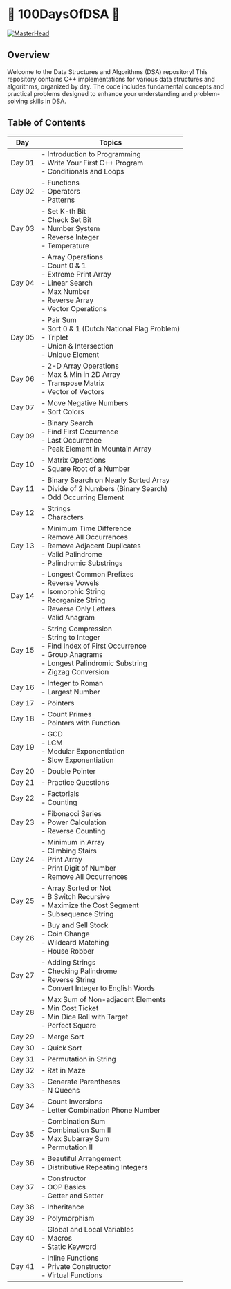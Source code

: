 # 🚀 100DaysOfDSA 🚀

[![MasterHead](https://appsbd.com/wp-content/uploads/2021/09/fa382e00-1bd2-11eb-992b-34d211d11cc2.png)](https://github.com/Vanshika200003/DSA)

## Overview
Welcome to the Data Structures and Algorithms (DSA) repository! This repository contains C++ implementations for various data structures and algorithms, organized by day. The code includes fundamental concepts and practical problems designed to enhance your understanding and problem-solving skills in DSA.

## Table of Contents

| Day   | Topics                                                                                   |
|-------|------------------------------------------------------------------------------------------|
| Day 01| - Introduction to Programming<br>- Write Your First C++ Program<br>- Conditionals and Loops |
| Day 02| - Functions<br>- Operators<br>- Patterns                                                 |
| Day 03| - Set K-th Bit<br>- Check Set Bit<br>- Number System<br>- Reverse Integer<br>- Temperature | 
| Day 04| - Array Operations<br>- Count 0 & 1<br>- Extreme Print Array<br>- Linear Search<br>- Max Number<br>- Reverse Array<br>- Vector Operations | 
| Day 05| - Pair Sum<br>- Sort 0 & 1 (Dutch National Flag Problem)<br>- Triplet<br>- Union & Intersection<br>- Unique Element | 
| Day 06| - 2-D Array Operations<br>- Max & Min in 2D Array<br>- Transpose Matrix<br>- Vector of Vectors | 
| Day 07| - Move Negative Numbers<br>- Sort Colors                                                |
| Day 09| - Binary Search<br>- Find First Occurrence<br>- Last Occurrence<br>- Peak Element in Mountain Array | 
| Day 10| - Matrix Operations<br>- Square Root of a Number                                         |
| Day 11| - Binary Search on Nearly Sorted Array<br>- Divide of 2 Numbers (Binary Search)<br>- Odd Occurring Element | 
| Day 12| - Strings<br>- Characters                                                                 |
| Day 13| - Minimum Time Difference<br>- Remove All Occurrences<br>- Remove Adjacent Duplicates<br>- Valid Palindrome<br>- Palindromic Substrings | 
| Day 14| - Longest Common Prefixes<br>- Reverse Vowels<br>- Isomorphic String<br>- Reorganize String<br>- Reverse Only Letters<br>- Valid Anagram | 
| Day 15| - String Compression<br>- String to Integer<br>- Find Index of First Occurrence<br>- Group Anagrams<br>- Longest Palindromic Substring<br>- Zigzag Conversion | 
| Day 16| - Integer to Roman<br>- Largest Number                                                   |
| Day 17| - Pointers                                                                             |
| Day 18| - Count Primes<br>- Pointers with Function                                                |
| Day 19| - GCD<br>- LCM<br>- Modular Exponentiation<br>- Slow Exponentiation                         | 
| Day 20| - Double Pointer                                                                        |
| Day 21| - Practice Questions                                                                      |
| Day 22| - Factorials<br>- Counting                                                                |
| Day 23| - Fibonacci Series<br>- Power Calculation<br>- Reverse Counting                           |
| Day 24| - Minimum in Array<br>- Climbing Stairs<br>- Print Array<br>- Print Digit of Number<br>- Remove All Occurrences | 
| Day 25| - Array Sorted or Not<br>- B Switch Recursive<br>- Maximize the Cost Segment<br>- Subsequence String | 
| Day 26| - Buy and Sell Stock<br>- Coin Change<br>- Wildcard Matching<br>- House Robber            |
| Day 27| - Adding Strings<br>- Checking Palindrome<br>- Reverse String<br>- Convert Integer to English Words | 
| Day 28| - Max Sum of Non-adjacent Elements<br>- Min Cost Ticket<br>- Min Dice Roll with Target<br>- Perfect Square | 
| Day 29| - Merge Sort                                                                             |
| Day 30| - Quick Sort                                                                             |
| Day 31| - Permutation in String                                                                   |
| Day 32| - Rat in Maze                                                                            |
| Day 33| - Generate Parentheses<br>- N Queens                                                       |
| Day 34| - Count Inversions<br>- Letter Combination Phone Number                                   |
| Day 35| - Combination Sum<br>- Combination Sum II<br>- Max Subarray Sum<br>- Permutation II        |
| Day 36| - Beautiful Arrangement<br>- Distributive Repeating Integers                              |
| Day 37| - Constructor<br>- OOP Basics<br>- Getter and Setter                                      |
| Day 38| - Inheritance                                                                            |
| Day 39| - Polymorphism                                                                           |
| Day 40| - Global and Local Variables<br>- Macros<br>- Static Keyword                              |
| Day 41| - Inline Functions<br>- Private Constructor<br>- Virtual Functions                        |

